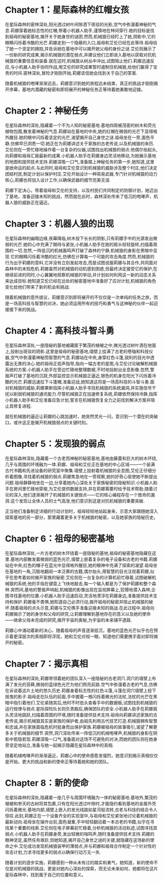 # Chapter 1：星际森林的红帽女孩

在星际森林的密林深处,阳光透过树叶间隙洒下斑驳的光影,空气中弥漫着神秘的气息.莉娜穿着她标志性的红帽,带着小机器人助手,谨慎地在林间穿行.她的目标是找到祖母的秘密基地,揭开关于她身世的谜团.然而,机械狼已经盯上了她,阴影中,它的眼睛闪烁着冷酷的光芒.莉娜走到一个隐蔽的入口,祖母和艾伦已经在此等待.祖母给了她一个坚定的拥抱,并告诉她在基地中可以揭开她父母的身份之谜.艾伦则展示了一份新的研究成果,揭示机械狼的潜在弱点,并建议他们立即进入基地以获取对抗机械狼的重要信息和装备.就在这时,机械狼从树丛中冲出,试图阻止他们.莉娜迅速反应,与小机器人助手协同作战,用艾伦的研究成果暂时遏制住机械狼,给他们赢得了宝贵的时间.密林深处,冒险才刚刚开始,莉娜坚信她会找到关于自己的答案.

随着机械狼的咆哮渐渐远去，莉娜意识到她的旅程远未结束，真正的挑战才刚刚揭开序幕，基地内潜藏的秘密和即将展开的神秘任务正等待着她勇敢地迎接。

# Chapter 2：神秘任务

在星际森林的深处,隐藏着一个不为人知的秘密基地.基地四周被茂密的树木和荧光植物包围,散发着神秘的气息.莉娜站在基地的中央,她的红帽在微弱的光芒下显得格外醒目.她的眼中闪烁着坚定的光芒,渴望揭开自己身世之谜.祖母坐在一旁,面色平静,仿佛早已洞悉一切.她正在为莉娜讲述关于家族的古老传说,以及机械狼的来历.艾伦则在一旁忙碌地操作着一台复杂的仪器,试图找出机械狼的弱点.他偶尔抬起头,向莉娜和祖母汇报最新的成果.小机器人助手在莉娜身边灵活地移动,为她展示基地的地图和提供技术支持.莉娜深吸一口气,准备踏上神秘任务的第一步,她知道,这里是她命运的起点.与此同时,祖母和艾伦意识到机械狼的威胁涉及整个村庄,他们决定团结村民,制定计划以保护村庄.艾伦开始设计一种简易武器,专门针对机械狼的动力核心,莉娜也将加入设计工作,以确保武器的细节完美无误.

莉娜下定决心，带着祖母和艾伦的支持，以及村民们共同制定的防御计划，她迈出了基地，准备迎接未知的挑战，然而就在此时，森林深处传来了低沉的咆哮声，机器人狼的威胁正在逼近。

# Chapter 3：机器人狼的出现

在星际森林的幽暗边缘,夜幕降临,树木投下长长的阴影,只有莉娜手中的光源发出微弱的光芒.她的心中充满了期待与紧张,小机器人助手在她的肩头轻轻旋转,扫描着周围的一切.忽然,一阵低沉的机械轰鸣声打破了森林的宁静,机械狼的身影在黑暗中显现.它的眼睛闪烁着冷酷的红光,仿佛在计算每一个可能的攻击角度.然而,机械狼的行为出乎莉娜的意料,它并没有立刻发起攻击,而是试图说服莉娜与其合作,共同面对森林中的未知危机.莉娜虽然对机械狼的动机感到困惑,但最终决定接受它的保护,在继续前进的同时,小心翼翼地观察机械狼的举动,并计划如何利用这一新的动态关系来达成目标.她知道艾伦已经在远处的秘密基地中准备好了应对计划,机械狼的角色变化给他们带来了新的机会和挑战.

随着机械狼的意外提议，莉娜意识到即将展开的不仅仅是一次单纯的任务之旅，而是一场高科技与智慧的对决，她必须运用所有的技巧和勇气与这神秘的伙伴一起迎接接下来的挑战。

# Chapter 4：高科技斗智斗勇

在星际森林深处,一座隐秘的基地被藏匿于繁茂的植被之中,微光透过树叶洒在地面上,投射出斑驳的阴影.这里是祖母的秘密基地,墙壁上挂满了古老的卷轴和科技仪器,空气中弥漫着神秘而智慧的气息.莉娜站在中央,身穿红色斗篷,锐利的目光中透露出无畏的决心.她的祖母正低声指导,指向一幅古老的星图,与艾伦讨论破解机械狼系统的方案.小机器人助手在旁边忙碌地整理数据,不时地投射出全息影像.忽然,警报声打破了基地的沉寂,外部监控显示机械狼正逼近,银色的机身在阳光下闪烁着冷酷的光芒.莉娜迅速拉下斗篷帽,准备迎战,她知道这将是一场高科技的斗智斗勇.面对机械狼的威胁,莉娜果断指挥小机器人助手寻找机械狼的系统漏洞,并实施信号干扰以削弱机械狼的通讯能力.尽管机械狼正在加速修复系统,莉娜依然保持冷静,指挥小机器人助手和艾伦准备应急计划,誓言在机械狼恢复全力之前找到解决方案并阻止其修复进程.

就在机械狼的逼近让莉娜的心跳加速时，她突然灵光一闪，意识到一个潜在的突破口，或许这正是揭开机械狼弱点的关键时刻。

# Chapter 5：发现狼的弱点

在星际森林深处,隐藏着一个古老而神秘的秘密基地,基地由藤蔓和巨大的树木环绕,几乎与周围的环境融为一体.莉娜、祖母和艾伦正在基地的中心区域——一个装满古代书籍和先进设备的研究室中聚集.墙壁上投射着机械狼的全息图,艾伦正仔细分析着图像,寻找着机械狼的弱点.莉娜焦急地在一旁观察,她的好奇心驱使她不断提出问题.祖母静静地坐在一边,分享着她内心深处关于家族秘密的隐秘知识.小机器人助手在房间里忙碌地穿梭,为艾伦提供数据支持,并在莉娜需要时给予技术帮助.随着讨论的深入,他们逐渐揭开了机械狼的关键弱点——它的核心编程存在一个致命的漏洞.这个发现让全体人员的士气高涨,他们意识到这是对抗机械狼的重要突破.

正当他们准备制定详细的行动计划时，祖母轻轻地站起身来，示意大家跟随她深入探索基地的另一部分，那里藏着更多关于机械狼的秘密，以及她家族的隐秘历史。

# Chapter 6：祖母的秘密基地

在星际森林深处,一片古老的树木环绕着一座隐秘的基地,祖母的秘密基地隐藏在这里.基地内部散发着微弱的蓝色光芒,墙壁上嵌着复杂的电子设备和古老的书籍.莉娜站在中央,红色的帽子在蓝光中显得格外醒目,她的眼神中充满了探索的渴望.祖母坐在基地的一角,沉稳地翻阅一本泛黄的古籍,偶尔抬头,用智慧的目光注视着莉娜,似乎在思考着如何揭开家族的秘密.艾伦则在一台复杂的计算机前忙碌着,试图破解机械狼的系统,他的手指在键盘上飞快地敲击,每一个输入都是为了保护莉娜和整个森林.突然间,基地的警报声响起,机械狼的影像出现在监视屏幕上,狡猾地潜入森林,企图寻找基地的位置.小机器人助手迅速启动,灵活地漂浮在莉娜身边,准备提供技术支持和保护.莉娜毫不畏惧,她知道自己必须行动,揭开祖母的秘密并阻止机械狼的破坏.随着祖母的点头示意,莉娜与艾伦携手准备迎接未知的挑战.在此过程中,祖母向莉娜揭示了她的身世和父母的研究,让莉娜理解到基地存在的意义以及她的使命——继承父母未完成的研究,揭开宇宙的奥秘,为宇宙的未来铺平道路.

莉娜心中涌动着新的决心，随着祖母的声音逐渐低沉，基地的蓝色光芒似乎也在预示着更深层次的真相即将浮现，她和艾伦对视一眼，知道他们需要携手面对即将揭开的秘密。

# Chapter 7：揭示真相

在星际森林的深处,莉娜带领着她的团队深入一座隐秘的古老洞穴.洞穴的墙壁上布满了发光的苔藓,微弱的蓝绿色光芒为他们照亮前路.空气中弥漫着古老的气息,仿佛在诉说着这片土地的悠久历史.莉娜身着标志性的红色斗篷,斗篷在洞穴墙壁上投下摇曳的影子.祖母走在队伍的前面,手中握着一根闪烁着微光的法杖,法杖的光芒在黑暗中指引着他们.艾伦紧随其后,他时不时低头查看手中的数据板,试图找到机械狼的运行规律与弱点.星际探险队长则负责殿后,确保团队的安全.小机器人助手在莉娜肩头灵活地跳跃,扫描着周围的环境,随时准备提供技术支持.祖母向莉娜讲述家族的古老传说,揭示机械狼其实是家族的保护者,由祖先利用古代技艺打造.机械狼拥有智慧和忠诚,并在家族面临危机时挺身而出保护家族.莉娜被祖母的故事吸引,渴望了解更多关于机械狼的细节.突然,洞穴深处传来一阵低沉的机械咆哮声,机械狼的身影在阴影中若隐若现.莉娜深吸一口气,准备面对这场不可避免的对决,而她的团队则在她身旁坚定地站立,准备与她一起揭示隐藏在星际森林中的真相.

随着机械咆哮声的渐渐逼近，莉娜心中的使命感愈发强烈，她意识到揭示真相仅仅是开始，更大的挑战和新的使命正等待着她和她的团队。

# Chapter 8：新的使命

在星际森林的深处,隐藏着一座几乎与周围环境融为一体的秘密基地.基地外,繁茂的植被和参天的古树将其包裹,只有在阳光透过叶隙时,才能隐约看到基地的金属外壳闪烁着微光.基地内部,墙壁上嵌入的发光线路如星河般流转,古老与科技的结合令人惊叹.此刻,莉娜正在一个设备齐全的实验室中,与祖母和艾伦紧张地讨论着机械狼的最新动向.祖母坐在操作台前,面色凝重,手中轻轻翻动着一本古老的书籍,似乎在寻找某个重要的线索.艾伦则在电子屏幕前忙碌着,分析机械狼的活动轨迹,试图寻找其弱点.小机器人助手在莉娜身旁,发出轻微的嗡鸣声,随时准备提供技术支持.莉娜的眼神坚定,虽然任务艰巨,但她知道,揭开自己身世之谜的关键,就隐藏在这场新的使命之中.艾伦成功发现机械狼装甲的薄弱点,并与莉娜和祖母合作制定一个针对性的攻击计划,力求寻找更多的弱点以确保行动万无一失.

随着计划的逐步实施，莉娜感到一种从未有过的踏实和勇气，她知道，新的使命不仅是对机械狼的挑战，更是对她内心深处的探索，而无论未来如何，她都将在这片星际森林中，找到属于自己的位置和意义。

